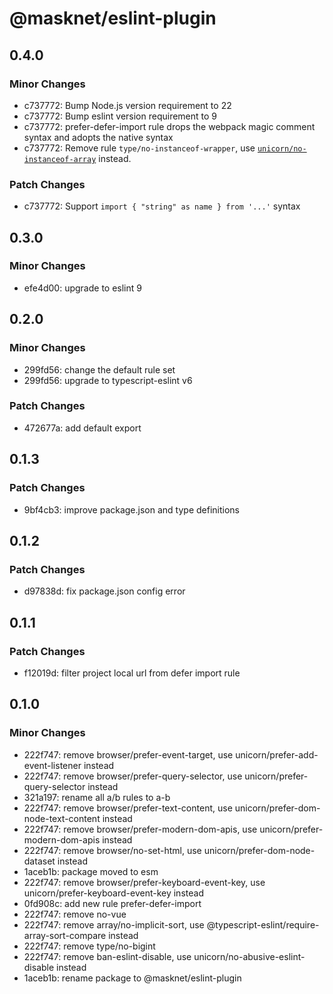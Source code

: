 # @masknet/eslint-plugin

## 0.4.0

### Minor Changes

- c737772: Bump Node.js version requirement to 22
- c737772: Bump eslint version requirement to 9
- c737772: prefer-defer-import rule drops the webpack magic comment syntax and adopts the native syntax
- c737772: Remove rule `type/no-instanceof-wrapper`, use [`unicorn/no-instanceof-array`](https://www.npmjs.com/package/eslint-plugin-unicorn) instead. 

### Patch Changes

- c737772: Support `import { "string" as name } from '...'` syntax

## 0.3.0

### Minor Changes

- efe4d00: upgrade to eslint 9

## 0.2.0

### Minor Changes

- 299fd56: change the default rule set
- 299fd56: upgrade to typescript-eslint v6

### Patch Changes

- 472677a: add default export

## 0.1.3

### Patch Changes

- 9bf4cb3: improve package.json and type definitions

## 0.1.2

### Patch Changes

- d97838d: fix package.json config error

## 0.1.1

### Patch Changes

- f12019d: filter project local url from defer import rule

## 0.1.0

### Minor Changes

- 222f747: remove browser/prefer-event-target, use unicorn/prefer-add-event-listener instead
- 222f747: remove browser/prefer-query-selector, use unicorn/prefer-query-selector instead
- 321a197: rename all a/b rules to a-b
- 222f747: remove browser/prefer-text-content, use unicorn/prefer-dom-node-text-content instead
- 222f747: remove browser/prefer-modern-dom-apis, use unicorn/prefer-modern-dom-apis instead
- 222f747: remove browser/no-set-html, use unicorn/prefer-dom-node-dataset instead
- 1aceb1b: package moved to esm
- 222f747: remove browser/prefer-keyboard-event-key, use unicorn/prefer-keyboard-event-key instead
- 0fd908c: add new rule prefer-defer-import
- 222f747: remove no-vue
- 222f747: remove array/no-implicit-sort, use @typescript-eslint/require-array-sort-compare instead
- 222f747: remove type/no-bigint
- 222f747: remove ban-eslint-disable, use unicorn/no-abusive-eslint-disable instead
- 1aceb1b: rename package to @masknet/eslint-plugin
